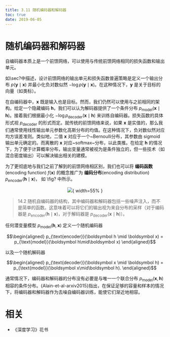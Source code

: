 ```yaml
---
title: 3.11 随机编码器和解码器
toc: true
date: 2019-06-05
---
```


# 随机编码器和解码器

自编码器本质上是一个前馈网络，可以使用与传统前馈网络相同的损失函数和输出单元。


如\sec?中描述，设计前馈网络的输出单元和损失函数普遍策略是定义一个输出分布 $p(\boldsymbol y \mid \boldsymbol x)$ 并最小化负对数似然 $-\log p(\boldsymbol y \mid \boldsymbol x)$。在这种情况下，$\boldsymbol y$ 是关于目标的向量（如类标）。


在自编码器中，$\boldsymbol x$ 既是输入也是目标。然而，我们仍然可以使用与之前相同的架构。给定一个隐藏编码 $\boldsymbol h$，我们可以认为解码器提供了一个条件分布 $p_{\text{model}}(\boldsymbol x \mid \boldsymbol h)$。接着我们根据最小化 $-\log p_{\text{decoder}}(\boldsymbol x \mid \boldsymbol h)$ 来训练自编码器。损失函数的具体形式视 $p_{\text{decoder}}$ 的形式而定。就传统的前馈网络来说，如果 $\boldsymbol x$ 是实值的，那么我们通常使用线性输出单元参数化高斯分布的均值。在这种情况下，负对数似然对应均方误差准则。类似地，二值 $\boldsymbol x$ 对应于一个~Bernoulli分布，其参数由 sigmoid 输出单元确定的。而离散的 $\boldsymbol x$ 对应~softmax~分布，以此类推。在给定 $\boldsymbol h$ 的情况下，为了便于计算概率分布，输出变量通常被视为是条件独立的，但一些技术（如混合密度输出）可以解决输出相关的建模。


为了更彻底地与我们之前了解到的前馈网络相区别，我们也可以将 **编码函数**(encoding function) $f(\boldsymbol x)$ 的概念推广为 **编码分布**(encoding distribution) $p_{\text{encoder}}(\boldsymbol h \mid \boldsymbol x)$， 如 \fig? 中所示。




<center>

![](http://images.iterate.site/blog/image/20190718/uKtbLStyvKlk.png?imageslim){ width=55% }

</center>

> 14.2 随机自编码器的结构，其中编码器和解码器包括一些噪声注入，而不是简单的函数。这意味着可以将它们的输出视为来自分布的采样（对于编码器是 $p_{\text{encoder}}(\boldsymbol h \mid \boldsymbol x)$，对于解码器是 $p_{\text{decoder}}(\boldsymbol x\mid \boldsymbol h)$）。



任何潜变量模型 $p_{\text{model}}(\boldsymbol h, \boldsymbol x)$ 定义一个随机编码器



$$\begin{aligned}
p_{\text{encoder}}(\boldsymbol h \mid \boldsymbol x) = p_{\text{model}}(\boldsymbol h\mid\boldsymbol x)
\end{aligned}$$


以及一个随机解码器


$$\begin{aligned}
p_{\text{decoder}}(\boldsymbol x \mid \boldsymbol h) = p_{\text{model}}(\boldsymbol x\mid\boldsymbol h).
\end{aligned}$$


通常情况下，编码器和解码器的分布没有必要是与唯一一个联合分布 $p_{\text{model}}(\boldsymbol x, \boldsymbol h)$ 相容的条件分布。{Alain-et-al-arxiv2015}指出，在保证足够的容量和样本的情况下，将编码器和解码器作为去噪自编码器训练，能使它们渐近地相容。



# 相关

- 《深度学习》花书

